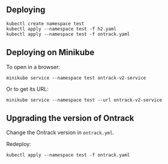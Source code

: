 ## Deploying

    kubectl create namespace test
    kubectl apply --namespace test -f h2.yaml
    kubectl apply --namespace test -f ontrack.yaml

## Deploying on Minikube

To open in a browser:

    minikube service --namespace test ontrack-v2-service


Or to get its URL:

    minikube service --namespace test --url ontrack-v2-service

## Upgrading the version of Ontrack

Change the Ontrack version in `ontrack.yml`.

Redeploy:

    kubectl apply --namespace test -f ontrack.yaml
